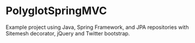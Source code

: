 PolyglotSpringMVC
=================

Example project using Java, Spring Framework, and JPA repositories with Sitemesh decorator, jQuery and Twitter bootstrap.
